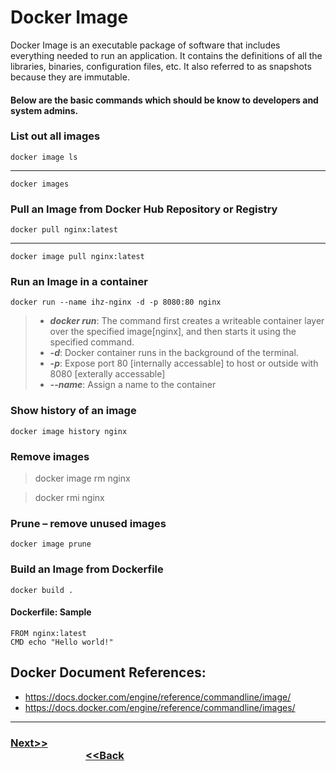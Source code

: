 # Docker Image

Docker Image is an executable package of software that includes everything needed to run an application. It contains the definitions of all the libraries, binaries, configuration files, etc. It also referred to as snapshots because they are immutable.

#### Below are the basic commands which should be know to developers and system admins.

### List out all images
    docker image ls
--- 
    docker images

### Pull an Image from Docker Hub Repository or Registry
    docker pull nginx:latest
---
    docker image pull nginx:latest

### Run an Image in a container
    docker run --name ihz-nginx -d -p 8080:80 nginx
> - ***docker run***: The command first creates a writeable container layer over the specified image[nginx], and then starts it using the specified command.
> - ***-d***: Docker container runs in the background of the terminal.
> - ***-p***: Expose port 80 [internally accessable] to host or outside with 8080 [exterally accessable]
> - ***--name***: Assign a name to the container

### Show history of an image
    docker image history nginx

### Remove images
>    docker image rm nginx

>    docker rmi nginx

### Prune – remove unused images
    docker image prune 

### Build an Image from Dockerfile
    docker build .

#### Dockerfile: Sample
    FROM nginx:latest
    CMD echo "Hello world!"
## Docker Document References:
-   <https://docs.docker.com/engine/reference/commandline/image/>
-   <https://docs.docker.com/engine/reference/commandline/images/>

---

### [Next>>](https://github.com/ihorizonsr/docker-basics/tree/main/docker-container) &nbsp; &nbsp; &nbsp; &nbsp; &nbsp; &nbsp; &nbsp; &nbsp; &nbsp; &nbsp; &nbsp; &nbsp; &nbsp; &nbsp; &nbsp; &nbsp; &nbsp; &nbsp; &nbsp; &nbsp; &nbsp; &nbsp; &nbsp; &nbsp; &nbsp; &nbsp; &nbsp; &nbsp; &nbsp; &nbsp; &nbsp; &nbsp; &nbsp; &nbsp; &nbsp; &nbsp; &nbsp; &nbsp; &nbsp; &nbsp; &nbsp; &nbsp; &nbsp; &nbsp; &nbsp; &nbsp; &nbsp; &nbsp; &nbsp; &nbsp; &nbsp; &nbsp; &nbsp; &nbsp; &nbsp; &nbsp; &nbsp; &nbsp; &nbsp; &nbsp; &nbsp; &nbsp; &nbsp; &nbsp; &nbsp; &nbsp; &nbsp; &nbsp; &nbsp; &nbsp; &nbsp; &nbsp; &nbsp;[<<Back](https://github.com/ihorizonsr/docker-basics)


